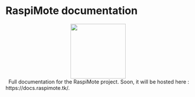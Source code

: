 # RaspiMote documentation

<div align="center">
  <img src="https://github.com/RaspiMote/RaspiMote/raw/main/logo/RaspiMote_logo_500px.png" width="150">
</div>
&nbsp;  
Full documentation for the RaspiMote project.  
Soon, it will be hosted here : https://docs.raspimote.tk/.